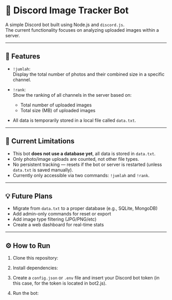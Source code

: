 # 📸 Discord Image Tracker Bot

A simple Discord bot built using Node.js and `discord.js`.  
The current functionality focuses on analyzing uploaded images within a server.

---

## 📌 Features

- `!jumlah`:  
  Display the total number of photos and their combined size in a specific channel.

- `!rank`:  
  Show the ranking of all channels in the server based on:
  - Total number of uploaded images
  - Total size (MB) of uploaded images

- All data is temporarily stored in a local file called `data.txt`.

---

## 🚧 Current Limitations

- This bot **does not use a database yet**, all data is stored in `data.txt`.
- Only photo/image uploads are counted, not other file types.
- No persistent tracking — resets if the bot or server is restarted (unless `data.txt` is saved manually).
- Currently only accessible via two commands: `!jumlah` and `!rank`.

---

## 💡 Future Plans

- Migrate from `data.txt` to a proper database (e.g., SQLite, MongoDB)
- Add admin-only commands for reset or export
- Add image type filtering (JPG/PNG/etc)
- Create a web dashboard for real-time stats

---

## ⚙️ How to Run

1. Clone this repository:

2. Install dependencies:

3. Create a `config.json` or `.env` file and insert your Discord bot token (in this case, for the token is located in bot2.js).

4. Run the bot:

